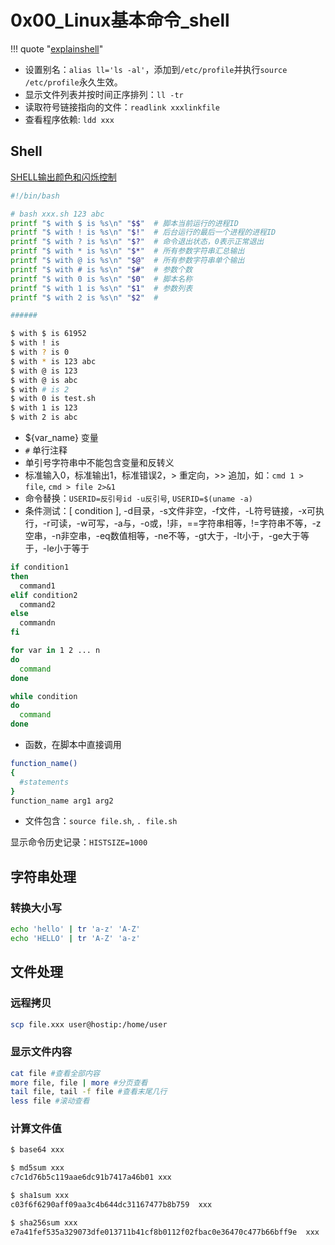 # 0x00_Linux基本命令_shell

!!! quote "[explainshell](https://explainshell.com/)"

- 设置别名：`alias ll='ls -al'`，添加到`/etc/profile`并执行`source /etc/profile`永久生效。
- 显示文件列表并按时间正序排列：`ll -tr`
- 读取符号链接指向的文件：`readlink xxxlinkfile`
- 查看程序依赖: `ldd xxx`


## Shell

[SHELL输出颜色和闪烁控制](https://www.jianshu.com/p/ba1b8aded634)

```bash
#!/bin/bash

# bash xxx.sh 123 abc
printf "$ with $ is %s\n" "$$"  # 脚本当前运行的进程ID
printf "$ with ! is %s\n" "$!"  # 后台运行的最后一个进程的进程ID
printf "$ with ? is %s\n" "$?"  # 命令退出状态，0表示正常退出
printf "$ with * is %s\n" "$*"  # 所有参数字符串汇总输出
printf "$ with @ is %s\n" "$@"  # 所有参数字符串单个输出
printf "$ with # is %s\n" "$#"  # 参数个数
printf "$ with 0 is %s\n" "$0"  # 脚本名称
printf "$ with 1 is %s\n" "$1"  # 参数列表
printf "$ with 2 is %s\n" "$2"  #

######

$ with $ is 61952
$ with ! is
$ with ? is 0
$ with * is 123 abc
$ with @ is 123
$ with @ is abc
$ with # is 2
$ with 0 is test.sh
$ with 1 is 123
$ with 2 is abc
```

- ${var_name} 变量
- `#` 单行注释
- 单引号字符串中不能包含变量和反转义
- 标准输入0，标准输出1，标准错误2，> 重定向，>> 追加，如：`cmd 1 > file`, `cmd > file 2>&1`
- 命令替换：`USERID=反引号id -u反引号`, `USERID=$(uname -a)`
- 条件测试：[ condition ], -d目录，-s文件非空，-f文件，-L符号链接，-x可执行，-r可读，-w可写，-a与，-o或，!非，==字符串相等，!=字符串不等，-z空串，-n非空串，-eq数值相等，-ne不等，-gt大于，-lt小于，-ge大于等于，-le小于等于  
```bash
if condition1
then
  command1
elif condition2
  command2
else
  commandn
fi

for var in 1 2 ... n
do
  command
done

while condition
do
  command
done
```
- 函数，在脚本中直接调用  
```bash
function_name()
{
  #statements
}
function_name arg1 arg2
```
- 文件包含：`source file.sh`, `. file.sh`


显示命令历史记录：`HISTSIZE=1000`


## 字符串处理

### 转换大小写

```bash
echo 'hello' | tr 'a-z' 'A-Z'
echo 'HELLO' | tr 'A-Z' 'a-z'
```

## 文件处理

### 远程拷贝

```bash
scp file.xxx user@hostip:/home/user
```

### 显示文件内容

```bash
cat file #查看全部内容
more file, file | more #分页查看
tail file, tail -f file #查看末尾几行
less file #滚动查看
```

### 计算文件值

```bash
$ base64 xxx

$ md5sum xxx
c7c1d76b5c119aae6dc91b7417a46b01 xxx

$ sha1sum xxx
c03f6f6290aff09aa3c4b644dc31167477b8b759  xxx

$ sha256sum xxx
e7a41fef535a329073dfe013711b41cf8b0112f02fbac0e36470c477b66bff9e  xxx
```

